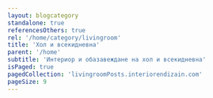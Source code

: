 ```yaml
---
layout: blogcategory
standalone: true
referencesOthers: true
rel: '/home/category/livingroom'
title: 'Хол и всекидневна'
parent: '/home'
subtitle: 'Интериор и обазавеждане на хол и всекидневна'
isPaged: true
pagedCollection: 'livingroomPosts.interiorendizain.com'
pageSize: 9
---
```

